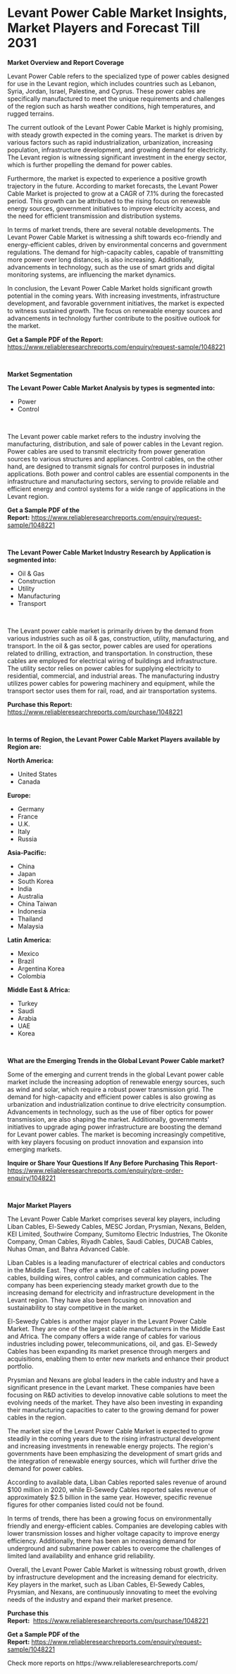 <p><h1>Levant Power Cable Market Insights, Market Players and Forecast Till 2031</h1></p><p><strong>Market Overview and Report Coverage</strong></p>
<p><p>Levant Power Cable refers to the specialized type of power cables designed for use in the Levant region, which includes countries such as Lebanon, Syria, Jordan, Israel, Palestine, and Cyprus. These power cables are specifically manufactured to meet the unique requirements and challenges of the region such as harsh weather conditions, high temperatures, and rugged terrains.</p><p>The current outlook of the Levant Power Cable Market is highly promising, with steady growth expected in the coming years. The market is driven by various factors such as rapid industrialization, urbanization, increasing population, infrastructure development, and growing demand for electricity. The Levant region is witnessing significant investment in the energy sector, which is further propelling the demand for power cables.</p><p>Furthermore, the market is expected to experience a positive growth trajectory in the future. According to market forecasts, the Levant Power Cable Market is projected to grow at a CAGR of 7.1% during the forecasted period. This growth can be attributed to the rising focus on renewable energy sources, government initiatives to improve electricity access, and the need for efficient transmission and distribution systems.</p><p>In terms of market trends, there are several notable developments. The Levant Power Cable Market is witnessing a shift towards eco-friendly and energy-efficient cables, driven by environmental concerns and government regulations. The demand for high-capacity cables, capable of transmitting more power over long distances, is also increasing. Additionally, advancements in technology, such as the use of smart grids and digital monitoring systems, are influencing the market dynamics.</p><p>In conclusion, the Levant Power Cable Market holds significant growth potential in the coming years. With increasing investments, infrastructure development, and favorable government initiatives, the market is expected to witness sustained growth. The focus on renewable energy sources and advancements in technology further contribute to the positive outlook for the market.</p></p>
<p><strong>Get a Sample PDF of the Report:</strong> <a href="https://www.reliableresearchreports.com/enquiry/request-sample/1048221">https://www.reliableresearchreports.com/enquiry/request-sample/1048221</a></p>
<p>&nbsp;</p>
<p><strong>Market Segmentation</strong></p>
<p><strong>The Levant Power Cable Market Analysis by types is segmented into:</strong></p>
<p><ul><li>Power</li><li>Control</li></ul></p>
<p>&nbsp;</p>
<p><p>The Levant power cable market refers to the industry involving the manufacturing, distribution, and sale of power cables in the Levant region. Power cables are used to transmit electricity from power generation sources to various structures and appliances. Control cables, on the other hand, are designed to transmit signals for control purposes in industrial applications. Both power and control cables are essential components in the infrastructure and manufacturing sectors, serving to provide reliable and efficient energy and control systems for a wide range of applications in the Levant region.</p></p>
<p><strong>Get a Sample PDF of the Report:</strong>&nbsp;<a href="https://www.reliableresearchreports.com/enquiry/request-sample/1048221">https://www.reliableresearchreports.com/enquiry/request-sample/1048221</a></p>
<p>&nbsp;</p>
<p><strong>The Levant Power Cable Market Industry Research by Application is segmented into:</strong></p>
<p><ul><li>Oil & Gas</li><li>Construction</li><li>Utility</li><li>Manufacturing</li><li>Transport</li></ul></p>
<p>&nbsp;</p>
<p><p>The Levant power cable market is primarily driven by the demand from various industries such as oil & gas, construction, utility, manufacturing, and transport. In the oil & gas sector, power cables are used for operations related to drilling, extraction, and transportation. In construction, these cables are employed for electrical wiring of buildings and infrastructure. The utility sector relies on power cables for supplying electricity to residential, commercial, and industrial areas. The manufacturing industry utilizes power cables for powering machinery and equipment, while the transport sector uses them for rail, road, and air transportation systems.</p></p>
<p><strong>Purchase this Report:</strong>&nbsp; <a href="https://www.reliableresearchreports.com/purchase/1048221">https://www.reliableresearchreports.com/purchase/1048221</a></p>
<p>&nbsp;</p>
<p><strong>In terms of Region, the Levant Power Cable Market Players available by Region are:</strong></p>
<p>
    <p> <strong> North America: </strong>
        <ul>
            <li>United States</li>
            <li>Canada</li>
        </ul>
        </p> 
    <p> <strong> Europe: </strong>
        <ul>
            <li>Germany</li>
            <li>France</li>
            <li>U.K.</li>
            <li>Italy</li>
            <li>Russia</li>
        </ul>
        </p> 
    <p> <strong> Asia-Pacific: </strong>
        <ul>
            <li>China</li>
            <li>Japan</li>
            <li>South Korea</li>
            <li>India</li>
            <li>Australia</li>
            <li>China Taiwan</li>
            <li>Indonesia</li>
            <li>Thailand</li>
            <li>Malaysia</li>
        </ul>
        </p> 
    <p> <strong> Latin America: </strong>
        <ul>
            <li>Mexico</li>
            <li>Brazil</li>
            <li>Argentina Korea</li>
            <li>Colombia</li>
        </ul>
        </p> 
    <p> <strong> Middle East & Africa: </strong>
        <ul>
            <li>Turkey</li>
            <li>Saudi</li>
            <li>Arabia</li>
            <li>UAE</li>
            <li>Korea</li>
        </ul>
    </p>
    </p>
<p>&nbsp;</p>
<p><strong>What are the Emerging Trends in the Global Levant Power Cable market?</strong></p>
<p><p>Some of the emerging and current trends in the global Levant power cable market include the increasing adoption of renewable energy sources, such as wind and solar, which require a robust power transmission grid. The demand for high-capacity and efficient power cables is also growing as urbanization and industrialization continue to drive electricity consumption. Advancements in technology, such as the use of fiber optics for power transmission, are also shaping the market. Additionally, governments' initiatives to upgrade aging power infrastructure are boosting the demand for Levant power cables. The market is becoming increasingly competitive, with key players focusing on product innovation and expansion into emerging markets.</p></p>
<p><strong>Inquire or Share Your Questions If Any Before Purchasing This Report</strong>- <a href="https://www.reliableresearchreports.com/enquiry/pre-order-enquiry/1048221">https://www.reliableresearchreports.com/enquiry/pre-order-enquiry/1048221</a></p>
<p>&nbsp;</p>
<p><strong>Major Market Players</strong></p>
<p><p>The Levant Power Cable Market comprises several key players, including Liban Cables, El-Sewedy Cables, MESC Jordan, Prysmian, Nexans, Belden, KEI Limited, Southwire Company, Sumitomo Electric Industries, The Okonite Company, Oman Cables, Riyadh Cables, Saudi Cables, DUCAB Cables, Nuhas Oman, and Bahra Advanced Cable.</p><p>Liban Cables is a leading manufacturer of electrical cables and conductors in the Middle East. They offer a wide range of cables including power cables, building wires, control cables, and communication cables. The company has been experiencing steady market growth due to the increasing demand for electricity and infrastructure development in the Levant region. They have also been focusing on innovation and sustainability to stay competitive in the market.</p><p>El-Sewedy Cables is another major player in the Levant Power Cable Market. They are one of the largest cable manufacturers in the Middle East and Africa. The company offers a wide range of cables for various industries including power, telecommunications, oil, and gas. El-Sewedy Cables has been expanding its market presence through mergers and acquisitions, enabling them to enter new markets and enhance their product portfolio.</p><p>Prysmian and Nexans are global leaders in the cable industry and have a significant presence in the Levant market. These companies have been focusing on R&D activities to develop innovative cable solutions to meet the evolving needs of the market. They have also been investing in expanding their manufacturing capacities to cater to the growing demand for power cables in the region.</p><p>The market size of the Levant Power Cable Market is expected to grow steadily in the coming years due to the rising infrastructural development and increasing investments in renewable energy projects. The region's governments have been emphasizing the development of smart grids and the integration of renewable energy sources, which will further drive the demand for power cables.</p><p>According to available data, Liban Cables reported sales revenue of around $100 million in 2020, while El-Sewedy Cables reported sales revenue of approximately $2.5 billion in the same year. However, specific revenue figures for other companies listed could not be found.</p><p>In terms of trends, there has been a growing focus on environmentally friendly and energy-efficient cables. Companies are developing cables with lower transmission losses and higher voltage capacity to improve energy efficiency. Additionally, there has been an increasing demand for underground and submarine power cables to overcome the challenges of limited land availability and enhance grid reliability.</p><p>Overall, the Levant Power Cable Market is witnessing robust growth, driven by infrastructure development and the increasing demand for electricity. Key players in the market, such as Liban Cables, El-Sewedy Cables, Prysmian, and Nexans, are continuously innovating to meet the evolving needs of the industry and expand their market presence.</p></p>
<p><strong>Purchase this Report:</strong>&nbsp;&nbsp;<a href="https://www.reliableresearchreports.com/purchase/1048221">https://www.reliableresearchreports.com/purchase/1048221</a></p>
<p></p>
<p><strong>Get a Sample PDF of the Report:</strong>&nbsp;<a href="https://www.reliableresearchreports.com/enquiry/request-sample/1048221">https://www.reliableresearchreports.com/enquiry/request-sample/1048221</a></p>
<p>Check more reports on https://www.reliableresearchreports.com/</p>
